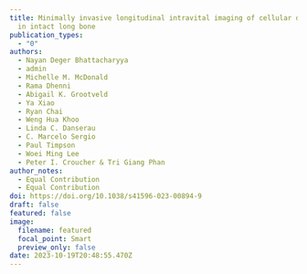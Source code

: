 ```yaml
---
title: Minimally invasive longitudinal intravital imaging of cellular dynamics
  in intact long bone
publication_types:
  - "0"
authors:
  - Nayan Deger Bhattacharyya
  - admin
  - Michelle M. McDonald
  - Rama Dhenni
  - Abigail K. Grootveld
  - Ya Xiao
  - Ryan Chai
  - Weng Hua Khoo
  - Linda C. Danserau
  - C. Marcelo Sergio
  - Paul Timpson
  - Woei Ming Lee
  - Peter I. Croucher & Tri Giang Phan
author_notes:
  - Equal Contribution
  - Equal Contribution
doi: https://doi.org/10.1038/s41596-023-00894-9
draft: false
featured: false
image:
  filename: featured
  focal_point: Smart
  preview_only: false
date: 2023-10-19T20:48:55.470Z
---
```

